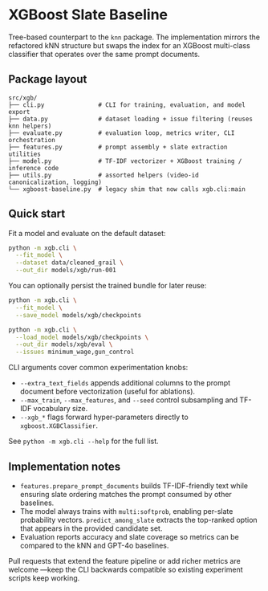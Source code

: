 # XGBoost Slate Baseline

Tree-based counterpart to the `knn` package. The implementation mirrors the
refactored kNN structure but swaps the index for an XGBoost multi-class
classifier that operates over the same prompt documents.

## Package layout

```
src/xgb/
├── cli.py               # CLI for training, evaluation, and model export
├── data.py              # dataset loading + issue filtering (reuses knn helpers)
├── evaluate.py          # evaluation loop, metrics writer, CLI orchestration
├── features.py          # prompt assembly + slate extraction utilities
├── model.py             # TF-IDF vectorizer + XGBoost training / inference code
├── utils.py             # assorted helpers (video-id canonicalization, logging)
└── xgboost-baseline.py  # legacy shim that now calls xgb.cli:main
```

## Quick start

Fit a model and evaluate on the default dataset:

```bash
python -m xgb.cli \
  --fit_model \
  --dataset data/cleaned_grail \
  --out_dir models/xgb/run-001
```

You can optionally persist the trained bundle for later reuse:

```bash
python -m xgb.cli \
  --fit_model \
  --save_model models/xgb/checkpoints

python -m xgb.cli \
  --load_model models/xgb/checkpoints \
  --out_dir models/xgb/eval \
  --issues minimum_wage,gun_control
```

CLI arguments cover common experimentation knobs:

- `--extra_text_fields` appends additional columns to the prompt document before
  vectorization (useful for ablations).
- `--max_train`, `--max_features`, and `--seed` control subsampling and TF-IDF
  vocabulary size.
- `--xgb_*` flags forward hyper-parameters directly to `xgboost.XGBClassifier`.

See `python -m xgb.cli --help` for the full list.

## Implementation notes

- `features.prepare_prompt_documents` builds TF-IDF-friendly text while ensuring
  slate ordering matches the prompt consumed by other baselines.
- The model always trains with `multi:softprob`, enabling per-slate probability
  vectors. `predict_among_slate` extracts the top-ranked option that appears in
  the provided candidate set.
- Evaluation reports accuracy and slate coverage so metrics can be compared to
  the kNN and GPT-4o baselines.

Pull requests that extend the feature pipeline or add richer metrics are welcome
—keep the CLI backwards compatible so existing experiment scripts keep working.
